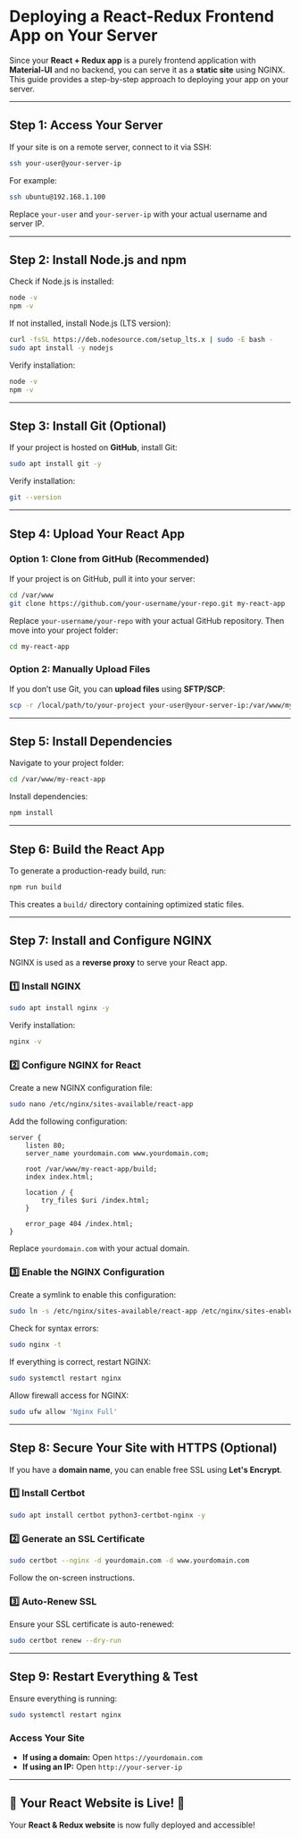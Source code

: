 # Deploying a React-Redux Frontend App on Your Server

Since your **React + Redux app** is a purely frontend application with **Material-UI** and no backend, you can serve it as a **static site** using NGINX. This guide provides a step-by-step approach to deploying your app on your server.

---

## **Step 1: Access Your Server**
If your site is on a remote server, connect to it via SSH:
```sh
ssh your-user@your-server-ip
```
For example:
```sh
ssh ubuntu@192.168.1.100
```
Replace `your-user` and `your-server-ip` with your actual username and server IP.

---

## **Step 2: Install Node.js and npm**
Check if Node.js is installed:
```sh
node -v
npm -v
```
If not installed, install Node.js (LTS version):
```sh
curl -fsSL https://deb.nodesource.com/setup_lts.x | sudo -E bash -
sudo apt install -y nodejs
```
Verify installation:
```sh
node -v
npm -v
```

---

## **Step 3: Install Git (Optional)**
If your project is hosted on **GitHub**, install Git:
```sh
sudo apt install git -y
```
Verify installation:
```sh
git --version
```

---

## **Step 4: Upload Your React App**
### **Option 1: Clone from GitHub (Recommended)**
If your project is on GitHub, pull it into your server:
```sh
cd /var/www
git clone https://github.com/your-username/your-repo.git my-react-app
```
Replace `your-username/your-repo` with your actual GitHub repository.
Then move into your project folder:
```sh
cd my-react-app
```

### **Option 2: Manually Upload Files**
If you don’t use Git, you can **upload files** using **SFTP/SCP**:
```sh
scp -r /local/path/to/your-project your-user@your-server-ip:/var/www/my-react-app
```

---

## **Step 5: Install Dependencies**
Navigate to your project folder:
```sh
cd /var/www/my-react-app
```
Install dependencies:
```sh
npm install
```

---

## **Step 6: Build the React App**
To generate a production-ready build, run:
```sh
npm run build
```
This creates a `build/` directory containing optimized static files.

---

## **Step 7: Install and Configure NGINX**
NGINX is used as a **reverse proxy** to serve your React app.

### **1️⃣ Install NGINX**
```sh
sudo apt install nginx -y
```
Verify installation:
```sh
nginx -v
```

### **2️⃣ Configure NGINX for React**
Create a new NGINX configuration file:
```sh
sudo nano /etc/nginx/sites-available/react-app
```
Add the following configuration:
```nginx
server {
    listen 80;
    server_name yourdomain.com www.yourdomain.com;

    root /var/www/my-react-app/build;
    index index.html;

    location / {
        try_files $uri /index.html;
    }

    error_page 404 /index.html;
}
```
Replace `yourdomain.com` with your actual domain.

### **3️⃣ Enable the NGINX Configuration**
Create a symlink to enable this configuration:
```sh
sudo ln -s /etc/nginx/sites-available/react-app /etc/nginx/sites-enabled/
```
Check for syntax errors:
```sh
sudo nginx -t
```
If everything is correct, restart NGINX:
```sh
sudo systemctl restart nginx
```
Allow firewall access for NGINX:
```sh
sudo ufw allow 'Nginx Full'
```

---

## **Step 8: Secure Your Site with HTTPS (Optional)**
If you have a **domain name**, you can enable free SSL using **Let's Encrypt**.

### **1️⃣ Install Certbot**
```sh
sudo apt install certbot python3-certbot-nginx -y
```

### **2️⃣ Generate an SSL Certificate**
```sh
sudo certbot --nginx -d yourdomain.com -d www.yourdomain.com
```
Follow the on-screen instructions.

### **3️⃣ Auto-Renew SSL**
Ensure your SSL certificate is auto-renewed:
```sh
sudo certbot renew --dry-run
```

---

## **Step 9: Restart Everything & Test**
Ensure everything is running:
```sh
sudo systemctl restart nginx
```

### **Access Your Site**
- **If using a domain:** Open `https://yourdomain.com`
- **If using an IP:** Open `http://your-server-ip`

---

## **🎉 Your React Website is Live! 🚀**
Your **React & Redux website** is now fully deployed and accessible!
